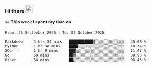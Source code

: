 ### Hi there <a href="https://www.gautamkrishnar.com/"><img src="https://media.giphy.com/media/hvRJCLFzcasrR4ia7z/giphy.gif" width="25px"></a>

📊 **This week I spent my time on**

<!--START_SECTION:waka-->

```txt
From: 25 September 2025 - To: 02 October 2025

Markdown     4 hrs 34 mins   ███████████▒░░░░░░░░░░░░░   45.66 %
Python       1 hr 38 mins    ████░░░░░░░░░░░░░░░░░░░░░   16.34 %
SQL          1 hr 9 mins     ███░░░░░░░░░░░░░░░░░░░░░░   11.47 %
Go           59 mins         ██▒░░░░░░░░░░░░░░░░░░░░░░   09.95 %
Other        50 mins         ██░░░░░░░░░░░░░░░░░░░░░░░   08.43 %
```

<!--END_SECTION:waka-->
